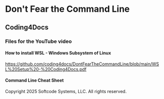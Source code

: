 # Don't Fear the Command Line 

## Coding4Docs

### Files for the YouTube video

#### How to install WSL - Windows Subsystem of Linux
https://github.com/coding4docs/DontFearTheCommandLine/blob/main/WSL%20Setup%20-%20Coding4Docs.pdf

#### Command Line Cheat Sheet


Copyright 2025 Softcode Systems, LLC. All rights reserved.
